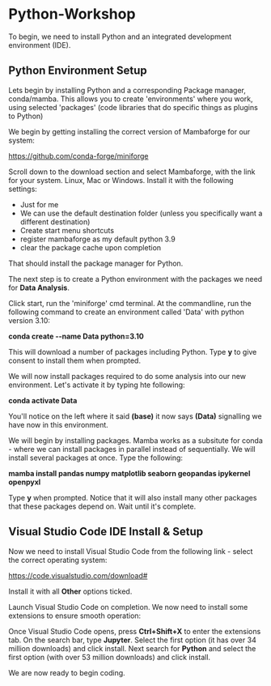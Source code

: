 # Python-Workshop #

To begin, we need to install Python and an integrated development environment (IDE).

## Python Environment Setup ##

Lets begin by installing Python and a corresponding Package manager, conda/mamba. This allows you to create 'environments' where you work, using selected 'packages' (code libraries that do specific things as plugins to Python)

We begin by getting installing the correct version of Mambaforge for our system:

https://github.com/conda-forge/miniforge

Scroll down to the download section and select Mambaforge, with the link for your system. Linux, Mac or Windows. Install it with the following settings:

* Just for me
* We can use the default destination folder (unless you specifically want a different destination)
* Create start menu shortcuts
* register mambaforge as my default python 3.9
* clear the package cache upon completion

That should install the package manager for Python. 

The next step is to create a Python environment with the packages we need for **Data Analysis**. 

Click start, run the 'miniforge' cmd terminal. At the commandline, run the following command to create an environment called 'Data' with python version 3.10:

**conda create --name Data python=3.10**

This will download a number of packages including Python. Type **y** to give consent to install them when prompted.

We will now install packages required to do some analysis into our new environment. Let's activate it by typing hte following:

**conda activate Data**

You'll notice on the left where it said **(base)** it now says **(Data)** signalling we have now in this environment.

We will begin by installing packages. Mamba works as a subsitute for conda - where we can install packages in parallel instead of sequentially. We will install several packages at once. Type the following:

**mamba install pandas numpy matplotlib seaborn geopandas ipykernel openpyxl**

Type **y** when prompted. Notice that it will also install many other packages that these packages depend on. Wait until it's complete.

## Visual Studio Code IDE Install & Setup ##

Now we need to install Visual Studio Code from the following link - select the correct operating system:

https://code.visualstudio.com/download#

Install it with all **Other** options ticked.

Launch Visual Studio Code on completion. We now need to install some extensions to ensure smooth operation:

Once Visual Studio Code opens, press **Ctrl+Shift+X** to enter the extensions tab. On the search bar, type **Jupyter**. Select the first option (it has over 34 million downloads) and click install. Next search for **Python** and select the first option (with over 53 million downloads) and click install. 

We are now ready to begin coding.
